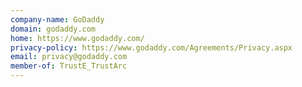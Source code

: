 ```yaml
---
company-name: GoDaddy
domain: godaddy.com
home: https://www.godaddy.com/
privacy-policy: https://www.godaddy.com/Agreements/Privacy.aspx
email: privacy@godaddy.com
member-of: TrustE_TrustArc
---
```




